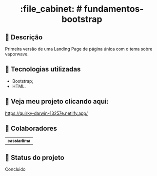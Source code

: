 
<h1 align="center">:file_cabinet: # fundamentos-bootstrap</h1>

## :memo: Descrição
Primeira versão de uma Landing Page de página única com o tema sobre vaporwave.

## :wrench: Tecnologias utilizadas
* Bootstrap;
* HTML.

## :rocket: Veja meu projeto clicando aqui:
https://quirky-darwin-13257e.netlify.app/

## :handshake: Colaboradores
<table>
  <tr>
    <td align="center">
      <a href=https://github.com/cassiarlima">
        <sub>
          <b>cassiarlima</b>
        </sub>
      </a>
    </td>
  </tr>
</table>

## :dart: Status do projeto
Concluido
